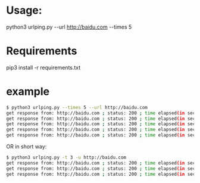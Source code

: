 # Usage:

python3 urlping.py --url http://baidu.com --times 5

# Requirements

pip3 install -r requirements.txt

# example

```bash
$ python3 urlping.py --times 5 --url http://baidu.com
get response from: http://baidu.com ; status: 200 ; time elapsed(in seconds): 0.148769
get response from: http://baidu.com ; status: 200 ; time elapsed(in seconds): 0.079198
get response from: http://baidu.com ; status: 200 ; time elapsed(in seconds): 0.074791
get response from: http://baidu.com ; status: 200 ; time elapsed(in seconds): 0.070363
get response from: http://baidu.com ; status: 200 ; time elapsed(in seconds): 0.073712

```

OR in short way:

```bash
$ python3 urlping.py -t 3 -u http://baidu.com
get response from: http://baidu.com ; status: 200 ; time elapsed(in seconds): 0.136462
get response from: http://baidu.com ; status: 200 ; time elapsed(in seconds): 0.071704
get response from: http://baidu.com ; status: 200 ; time elapsed(in seconds): 0.070892
```
